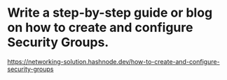 # Write a step-by-step guide or blog on how to create and configure Security Groups.

https://networking-solution.hashnode.dev/how-to-create-and-configure-security-groups
